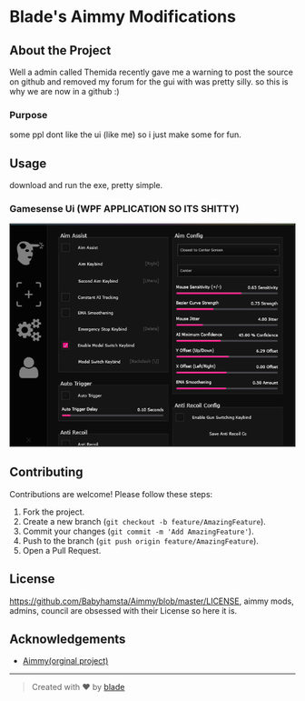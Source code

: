 # Blade's Aimmy Modifications

## About the Project
Well a admin called Themida recently gave me a warning to post the source on github and removed my forum for the gui with was pretty silly. so this is why we are now in a github :)
### Purpose

some ppl dont like the ui (like me) so i just make some for fun.

## Usage

download and run the exe, pretty simple.

### Gamesense Ui (WPF APPLICATION SO ITS SHITTY)

![Gamesene ui for aimmy](https://raw.githubusercontent.com/burycorpse/Aimmy-guis/main/adada.png)
## Contributing

Contributions are welcome! Please follow these steps:

1. Fork the project.
2. Create a new branch (`git checkout -b feature/AmazingFeature`).
3. Commit your changes (`git commit -m 'Add AmazingFeature'`).
4. Push to the branch (`git push origin feature/AmazingFeature`).
5. Open a Pull Request.

## License

https://github.com/Babyhamsta/Aimmy/blob/master/LICENSE, aimmy mods, admins, council are obsessed with their License so here it is.
## Acknowledgements

- [Aimmy(orginal project)](https://aimmy.dev/)
---

> Created with ❤️ by [blade](https://github.com/burycorpse)

